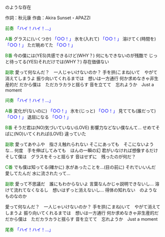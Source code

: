 のような存在

作詞：秋元康
作曲：Akira Sunset・APAZZI

<font color=green>前奏</font> 
<font color=blue>「ハイ！ハイ！…」</font> 

<font color=green>A番</font> 
グラスに(いくつか) <font color=blue>「○○！」</font> 
氷を(入れて) <font color=blue>「○○！」</font> 
溶けてく(時間を) <font color=blue>「○○！」</font> 
ただ眺めてた <font color=blue>「○○！」</font> 

<font color=green>B番</font> 
今の僕には(YES)共感できるけど(WHY？)
何にもできないのが残酷で
じっと待ってる(YES)それだけでは(WHY？)
存在価値ない

<font color=green>副歌</font> 
愛って何なんだ？　一人じゃいけないのか？
手を拱(こまね)いて　やがて消えてしまうよ
振り向いてくれるまでは　想いは一方通行
何か求めなきゃ非生産的だ
だから僕は　ただカラカラと揺らす
音を立てて　忘れようか　Just a moment

<font color=green>间奏</font> 
<font color=blue>「ハイ！ハイ！…」</font> 

<font color=green>A番</font> 
変化が(ないのに) <font color=blue>「○○！」</font> 
氷を(じっと) <font color=blue>「○○！」</font> 
見てても(誰だって) <font color=blue>「○○！」</font> 
退屈になる <font color=blue>「○○！」</font> 

<font color=green>B番</font> 
そうだ君は(NO)気づいていない(LOVE)
影響力などない僕なんて…
せめてそばに(NO)いてくれれば(LOVE)
違っていた

<font color=green>副歌</font> 
愛ってあやふや　指さえ触れられない
そこにあっても　そこにないような…
何度　手を伸ばしてみても　ほんの一瞬の幻
君がいなければ想像するだけ
そして僕は　グラスをそっと揺らす
音はせずに　残ったのが何だ？

<font color=green>C番</font> 
でも僕は知ってる(確かに)
氷があったことを…(目の前に)
それでいいんだ
愛してたんだ
水に流されたって…

<font color=green>副歌</font> 
愛って不思議だ　誰にもわからないよ
言葉なんかじゃ説明できないし…
溶けて流れてなくなるし　想いはずっと消えないし…
得体の知れない　のようなものなのか

愛って何なんだ？　一人じゃいけないのか？
手を拱(こまね)いて　やがて消えてしまうよ
振り向いてくれるまでは　想いは一方通行
何か求めなきゃ非生産的だ
だから僕は　ただカラカラと揺らす
音を立てて　忘れようか　Just a moment

<font color=green>尾奏</font> 
<font color=blue>「ハイ！ハイ！…」</font> 
